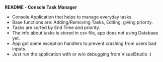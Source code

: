 <b>README - Console Task Manager</b>
<div>
<ul>
<li>Console Application that helps to manage everyday tasks. 
<li>Base functions are: Adding/Removing Tasks, Editing, giving priority.
<li>Tasks are sorted by End Time and priority.
<li>The info about tasks is stored in csv file, app does not using Database yet.
<li>App got some exception handlers to prevent crashing from users bad inputs.
<li>Just run the application with or w/o debugging from VisualStudio :)
</ul>
</div>
